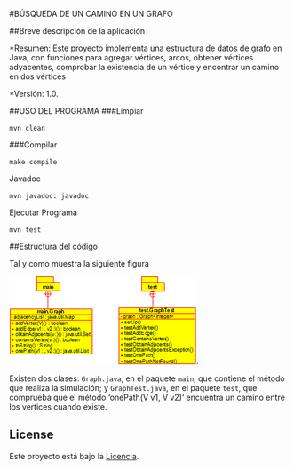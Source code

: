 #BÚSQUEDA DE UN CAMINO EN UN GRAFO

##Breve descripción de la aplicación

*Resumen: Este proyecto implementa una estructura de datos de grafo en Java, con funciones para agregar vértices, arcos, obtener vértices adyacentes, comprobar la existencia de un vértice y encontrar un camino en dos vértices

*Versión: 1.0.

##USO DEL PROGRAMA
###Limpiar

```console
mvn clean
```

###Compilar

```console
make compile
```

Javadoc

```console
mvn javadoc: javadoc
```

Ejecutar Programa

```console
mvn test
```

##Estructura del código

Tal y como muestra la siguiente figura

![diagrama UML](diagramadeclases.png).

Existen dos clases: `Graph.java`, en el paquete `main`, que contiene el método que realiza la simulación; y `GraphTest.java`, en el paquete `test`, que comprueba que el método ‘onePath(V v1, V v2)‘ encuentra un camino entre los vertices cuando existe.

## License

Este proyecto está bajo la [Licencia](LICENSE.txt).
